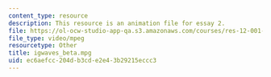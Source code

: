```yaml
---
content_type: resource
description: This resource is an animation file for essay 2.
file: https://ol-ocw-studio-app-qa.s3.amazonaws.com/courses/res-12-001-topics-in-fluid-dynamics-spring-2010/ec6aefcc204db3cde2e43b29215eccc3_igwaves_beta.mpg
file_type: video/mpeg
resourcetype: Other
title: igwaves_beta.mpg
uid: ec6aefcc-204d-b3cd-e2e4-3b29215eccc3
---
```

